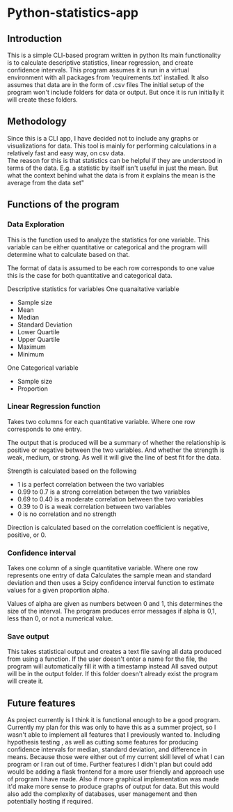 # Python-statistics-app
## Introduction
This is a simple CLI-based program written in python 
Its main functionality is to calculate descriptive statistics, linear regression, and create confidence intervals.
This program assumes it is run in a virtual environment with all packages from 'requirements.txt' installed.
It also assumes that data are in the form of .csv files
The initial setup of the program won't include folders for data or output. But once it is run initially it will create these folders.

## Methodology
Since this is a CLI app, I have decided not to include any graphs or visualizations for data. 
This tool is mainly for performing calculations in a relatively fast and easy way, on csv data.         
The reason for this is that statistics can be helpful if they are understood in terms of the data. E.g. a statistic by itself isn't useful in just the mean. But what the context behind what the data is from it explains the mean is the average from the data set"

## Functions of the program
### Data Exploration 
This is the function used to analyze the statistics for one variable. This variable can be either quantitative or categorical and the program will determine what to calculate based on that.

The format of data is assumed to be each row corresponds to one value this is the case for both quantitative and categorical data.

Descriptive statistics for variables
One quanaitative variable
- Sample size
- Mean
- Median
- Standard Deviation
- Lower Quartile
- Upper Quartile
- Maximum
- Minimum

One Categorical variable
- Sample size
- Proportion

### Linear Regression function
Takes two columns for each quantitative variable.
Where one row corresponds to one entry.

The output that is produced will be a summary of whether the relationship is positive or negative between the two variables.
And whether the strength is weak, medium, or strong. 
As well it will give the line of best fit for the data.

Strength is calculated based on the following
- 1 is a perfect correlation between the two variables
- 0.99 to 0.7 is a strong correlation between the two variables
- 0.69 to 0.40 is a moderate correlation between the two variables
- 0.39 to 0 is a weak correlation between two variables 
- 0 is no correlation and no strength

Direction is calculated based on the correlation coefficient is negative, positive, or 0.

### Confidence interval
Takes one column of a single quantitative variable.
Where one row represents one entry of data
Calculates the sample mean and standard deviation and then uses a Scipy confidence interval function to estimate values for a given proportion alpha. 

Values of alpha are given as numbers between 0 and 1, this determines the size of the interval.
The program produces error messages if alpha is 0,1, less than 0, or not a numerical value.

### Save output
This takes statistical output and creates a text file saving all data produced from using a function.
If the user doesn't enter a name for the file, the program will automatically fill it with a timestamp instead
All saved output will be in the output folder. If this folder doesn't already exist the program will create it.


## Future features
As project currently is I think it is functional enough to be a good program.
Currently my plan for this was only to have this as a summer project, so I wasn't able to implement all features that I previously wanted to. Including hypothesis testing , as well as cutting some features for producing confidence intervals for median, standard deviation, and difference in means.
Because those were either out of my current skill level of what I can program or I ran out of time.
Further features I didn't plan but could add would be adding a flask frontend for a more user friendly and approach use of program I have made.
Also if more graphical implementation was made it'd make more sense to produce graphs of output for data.
But this would also add the complexity of databases, user management and then potentially hosting if required.
